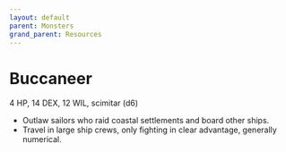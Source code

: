 ```yaml
---
layout: default
parent: Monsters
grand_parent: Resources
---
```


# Buccaneer

4 HP, 14 DEX, 12 WIL, scimitar (d6)  

- Outlaw sailors who raid coastal settlements and board other ships.  
- Travel in large ship crews, only fighting in clear advantage, generally numerical.  


